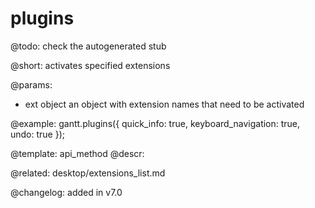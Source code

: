 plugins
=============


@todo:
	check the autogenerated stub

@short: activates specified extensions
	

@params:
- ext	object		an object with extension names that need to be activated



@example:
gantt.plugins({
	quick_info: true,
    keyboard_navigation: true,
	undo: true
});

@template:	api_method
@descr:

@related: desktop/extensions_list.md


@changelog: added in v7.0
